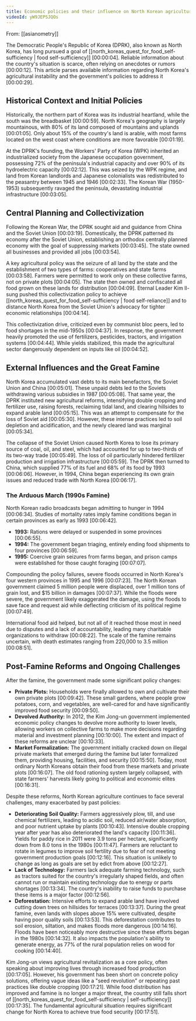 ```yaml
---
title: Economic policies and their influence on North Korean agriculture
videoId: yW9JEPSJQOs
---
```


From: [[asianometry]] <br/> 

The Democratic People's Republic of Korea (DPRK), also known as North Korea, has long pursued a goal of [[north_koreas_quest_for_food_self-sufficiency | food self-sufficiency]] <a class="yt-timestamp" data-t="00:00:04">[00:00:04]</a>. Reliable information about the country's situation is scarce, often relying on anecdotes or rumors <a class="yt-timestamp" data-t="00:00:12">[00:00:12]</a>. This article parses available information regarding North Korea's agricultural instability and the government's policies to address it <a class="yt-timestamp" data-t="00:00:29">[00:00:29]</a>.

## Historical Context and Initial Policies

Historically, the northern part of Korea was its industrial heartland, while the south was the breadbasket <a class="yt-timestamp" data-t="00:00:59">[00:00:59]</a>. North Korea's geography is largely mountainous, with 80% of its land composed of mountains and uplands <a class="yt-timestamp" data-t="00:01:05">[00:01:05]</a>. Only about 15% of the country's land is arable, with most farms located on the west coast where conditions are more favorable <a class="yt-timestamp" data-t="00:01:19">[00:01:19]</a>.

At the DPRK's founding, the Workers' Party of Korea (WPK) inherited an industrialized society from the Japanese occupation government, possessing 72% of the peninsula's industrial capacity and over 90% of its hydroelectric capacity <a class="yt-timestamp" data-t="00:02:12">[00:02:12]</a>. This was seized by the WPK regime, and land from Korean landlords and Japanese colonialists was redistributed to the peasantry between 1945 and 1946 <a class="yt-timestamp" data-t="00:02:33">[00:02:33]</a>. The Korean War (1950-1953) subsequently ravaged the peninsula, devastating industrial infrastructure <a class="yt-timestamp" data-t="00:03:05">[00:03:05]</a>.

## Central Planning and Collectivization

Following the Korean War, the DPRK sought aid and guidance from China and the Soviet Union <a class="yt-timestamp" data-t="00:03:19">[00:03:19]</a>. Domestically, the DPRK patterned its economy after the Soviet Union, establishing an orthodox centrally planned economy with the goal of suppressing markets <a class="yt-timestamp" data-t="00:03:45">[00:03:45]</a>. The state owned all businesses and provided all jobs <a class="yt-timestamp" data-t="00:03:54">[00:03:54]</a>.

A key agricultural policy was the seizure of all land by the state and the establishment of two types of farms: cooperatives and state farms <a class="yt-timestamp" data-t="00:03:58">[00:03:58]</a>. Farmers were permitted to work only on these collective farms, not on private plots <a class="yt-timestamp" data-t="00:04:05">[00:04:05]</a>. The state then owned and confiscated all food grown on these lands for distribution <a class="yt-timestamp" data-t="00:04:09">[00:04:09]</a>. Eternal Leader Kim Il-sung pushed this collectivization policy to achieve [[north_koreas_quest_for_food_self-sufficiency | food self-reliance]] and to distance North Korea from the Soviet Union's advocacy for tighter economic relationships <a class="yt-timestamp" data-t="00:04:14">[00:04:14]</a>.

This collectivization drive, criticized even by communist bloc peers, led to food shortages in the mid-1950s <a class="yt-timestamp" data-t="00:04:37">[00:04:37]</a>. In response, the government heavily promoted the use of fertilizers, pesticides, tractors, and irrigation systems <a class="yt-timestamp" data-t="00:04:44">[00:04:44]</a>. While yields stabilized, this made the agricultural sector dangerously dependent on inputs like oil <a class="yt-timestamp" data-t="00:04:52">[00:04:52]</a>.

## External Influences and the Great Famine

North Korea accumulated vast debts to its main benefactors, the Soviet Union and China <a class="yt-timestamp" data-t="00:05:01">[00:05:01]</a>. These unpaid debts led to the Soviets withdrawing various subsidies in 1987 <a class="yt-timestamp" data-t="00:05:08">[00:05:08]</a>. That same year, the DPRK instituted new agricultural reforms, intensifying double cropping and fertilizer use, raising forests, reclaiming tidal land, and clearing hillsides to expand arable land <a class="yt-timestamp" data-t="00:05:15">[00:05:15]</a>. This was an attempt to compensate for the loss of Soviet aid <a class="yt-timestamp" data-t="00:05:30">[00:05:30]</a>. However, these intense practices led to soil depletion and acidification, and the newly cleared land was marginal <a class="yt-timestamp" data-t="00:05:34">[00:05:34]</a>.

The collapse of the Soviet Union caused North Korea to lose its primary source of coal, oil, and steel, which had accounted for up to two-thirds of its two-way trade <a class="yt-timestamp" data-t="00:05:49">[00:05:49]</a>. The loss of oil particularly hindered fertilizer production and irrigation infrastructure <a class="yt-timestamp" data-t="00:05:59">[00:05:59]</a>. The DPRK then turned to China, which supplied 77% of its fuel and 68% of its food by 1993 <a class="yt-timestamp" data-t="00:06:06">[00:06:06]</a>. However, in 1994, China began experiencing its own grain issues and reduced trade with North Korea <a class="yt-timestamp" data-t="00:06:17">[00:06:17]</a>.

### The Arduous March (1990s Famine)
North Korean radio broadcasts began admitting to hunger in 1994 <a class="yt-timestamp" data-t="00:06:34">[00:06:34]</a>. Studies of mortality rates imply famine conditions began in certain provinces as early as 1993 <a class="yt-timestamp" data-t="00:06:42">[00:06:42]</a>.
*   **1993:** Rations were delayed or suspended in some provinces <a class="yt-timestamp" data-t="00:06:55">[00:06:55]</a>.
*   **1994:** The government began triaging, entirely ending food shipments to four provinces <a class="yt-timestamp" data-t="00:06:59">[00:06:59]</a>.
*   **1995:** Coercive grain seizures from farms began, and prison camps were established for those caught foraging <a class="yt-timestamp" data-t="00:07:07">[00:07:07]</a>.

Compounding the policy failures, severe floods occurred in North Korea's four western provinces in 1995 and 1996 <a class="yt-timestamp" data-t="00:07:23">[00:07:23]</a>. The North Korean government claimed 5 million people were displaced, over 1 million tons of grain lost, and $15 billion in damages <a class="yt-timestamp" data-t="00:07:37">[00:07:37]</a>. While the floods were severe, the government likely exaggerated the damage, using the floods to save face and request aid while deflecting criticism of its political regime <a class="yt-timestamp" data-t="00:07:49">[00:07:49]</a>.

International food aid helped, but not all of it reached those most in need due to disputes and a lack of accountability, leading many charitable organizations to withdraw <a class="yt-timestamp" data-t="00:08:22">[00:08:22]</a>. The scale of the famine remains uncertain, with death estimates ranging from 220,000 to 3.5 million <a class="yt-timestamp" data-t="00:08:51">[00:08:51]</a>.

## Post-Famine Reforms and Ongoing Challenges

After the famine, the government made some significant policy changes:
*   **Private Plots:** Households were finally allowed to own and cultivate their own private plots <a class="yt-timestamp" data-t="00:09:42">[00:09:42]</a>. These small gardens, where people grow potatoes, corn, and vegetables, are well-cared for and have significantly improved food security <a class="yt-timestamp" data-t="00:09:50">[00:09:50]</a>.
*   **Devolved Authority:** In 2012, the Kim Jong-un government implemented economic policy changes to devolve more authority to lower levels, allowing workers on collective farms to make more decisions regarding material and investment planning <a class="yt-timestamp" data-t="00:10:00">[00:10:00]</a>. The extent and impact of these reforms are unclear <a class="yt-timestamp" data-t="00:10:33">[00:10:33]</a>.
*   **Market Formalization:** The government initially cracked down on illegal private markets that emerged during the famine but later formalized them, providing housing, facilities, and security <a class="yt-timestamp" data-t="00:15:50">[00:15:50]</a>. Today, most ordinary North Koreans obtain their food from these markets and private plots <a class="yt-timestamp" data-t="00:16:07">[00:16:07]</a>. The old food rationing system largely collapsed, with state farmers' harvests likely going to political and economic elites <a class="yt-timestamp" data-t="00:16:31">[00:16:31]</a>.

Despite these reforms, North Korean agriculture continues to face several challenges, many exacerbated by past policies:
*   **Deteriorating Soil Quality:** Farmers aggressively plow, till, and use chemical fertilizers, leading to acidic soil, reduced air/water absorption, and poor nutrient uptake by plants <a class="yt-timestamp" data-t="00:10:43">[00:10:43]</a>. Intensive double cropping year after year has also deteriorated the land's capacity <a class="yt-timestamp" data-t="00:11:36">[00:11:36]</a>. Yields for paddy rice in 2011 were 3.9 tons per hectare, significantly down from 8.0 tons in the 1980s <a class="yt-timestamp" data-t="00:11:47">[00:11:47]</a>. Farmers are reluctant to rotate in legumes to improve soil fertility due to fear of not meeting government production goals <a class="yt-timestamp" data-t="00:12:16">[00:12:16]</a>. This situation is unlikely to change as long as goals are set by edict from above <a class="yt-timestamp" data-t="00:12:27">[00:12:27]</a>.
*   **Lack of Technology:** Farmers lack adequate farming technology, such as tractors suited for the country's irregularly shaped fields, and often cannot run or maintain existing technology due to energy or parts shortages <a class="yt-timestamp" data-t="00:13:34">[00:13:34]</a>. The country's inability to raise funds to purchase these items is a major factor <a class="yt-timestamp" data-t="00:12:56">[00:12:56]</a>.
*   **Deforestation:** Intensive efforts to expand arable land have involved cutting down trees on hillsides for terraces <a class="yt-timestamp" data-t="00:13:37">[00:13:37]</a>. During the great famine, even lands with slopes above 15% were cultivated, despite having poor quality soils <a class="yt-timestamp" data-t="00:13:53">[00:13:53]</a>. This deforestation contributes to soil erosion, siltation, and makes floods more dangerous <a class="yt-timestamp" data-t="00:14:16">[00:14:16]</a>. Floods have been noticeably more destructive since these efforts began in the 1980s <a class="yt-timestamp" data-t="00:14:32">[00:14:32]</a>. It also impacts the population's ability to generate energy, as 77% of the rural population relies on wood for cooking <a class="yt-timestamp" data-t="00:14:40">[00:14:40]</a>.

Kim Jong-un views agricultural revitalization as a core policy, often speaking about improving lives through increased food production <a class="yt-timestamp" data-t="00:17:05">[00:17:05]</a>. However, his government has been short on concrete policy solutions, offering vague ideas like a "seed revolution" or repeating past practices like double cropping <a class="yt-timestamp" data-t="00:17:21">[00:17:21]</a>. While food distribution has improved and famine is no longer a major threat, the country still falls short of [[north_koreas_quest_for_food_self-sufficiency | self-sufficiency]] <a class="yt-timestamp" data-t="00:17:35">[00:17:35]</a>. The fundamental agricultural situation requires significant change for North Korea to achieve true food security <a class="yt-timestamp" data-t="00:17:51">[00:17:51]</a>.